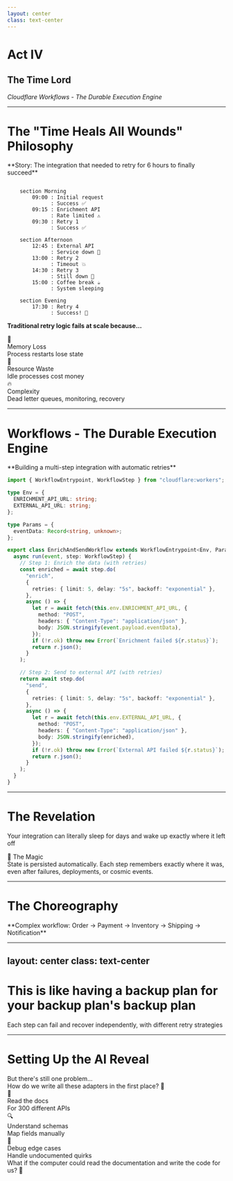 ```yaml
---
layout: center
class: text-center
---
```


# Act IV

## The Time Lord

_Cloudflare Workflows - The Durable Execution Engine_

---

# The "Time Heals All Wounds" Philosophy

<div class="text-lg mb-8">**Story: The integration that needed to retry for 6 hours to finally succeed**</div>

<div class="mb-8">

```mermaid {theme: 'dark', scale: 0.9}

    section Morning
        09:00 : Initial request
              : Success ✅
        09:15 : Enrichment API
              : Rate limited ⚠️
        09:30 : Retry 1
              : Success ✅

    section Afternoon
        12:45 : External API
              : Service down 🔴
        13:00 : Retry 2
              : Timeout 💥
        14:30 : Retry 3
              : Still down 🔴
        15:00 : Coffee break ☕
              : System sleeping

    section Evening
        17:30 : Retry 4
              : Success! 🎉
```

</div>

<v-click>

**Traditional retry logic fails at scale because...**

</v-click>

<div class="grid grid-cols-3 gap-6 mt-6">

<div v-click="2" class="p-4 bg-red-100 dark:bg-red-900 rounded-lg">
<div class="text-xl mb-2">💾</div>
<div class="font-bold">Memory Loss</div>
<div class="text-sm">Process restarts lose state</div>
</div>

<div v-click="3" class="p-4 bg-yellow-100 dark:bg-yellow-900 rounded-lg">
<div class="text-xl mb-2">💸</div>
<div class="font-bold">Resource Waste</div>
<div class="text-sm">Idle processes cost money</div>
</div>

<div v-click="4" class="p-4 bg-orange-100 dark:bg-orange-900 rounded-lg">
<div class="text-xl mb-2">🔥</div>
<div class="font-bold">Complexity</div>
<div class="text-sm">Dead letter queues, monitoring, recovery</div>
</div>

</div>

---

# Workflows - The Durable Execution Engine

<div class="mb-6">**Building a multi-step integration with automatic retries**</div>

```typescript {all|14-29|31-46}{maxHeight:'420px'}
import { WorkflowEntrypoint, WorkflowStep } from "cloudflare:workers";

type Env = {
  ENRICHMENT_API_URL: string;
  EXTERNAL_API_URL: string;
};

type Params = {
  eventData: Record<string, unknown>;
};

export class EnrichAndSendWorkflow extends WorkflowEntrypoint<Env, Params> {
  async run(event, step: WorkflowStep) {
    // Step 1: Enrich the data (with retries)
    const enriched = await step.do(
      "enrich",
      {
        retries: { limit: 5, delay: "5s", backoff: "exponential" },
      },
      async () => {
        let r = await fetch(this.env.ENRICHMENT_API_URL, {
          method: "POST",
          headers: { "Content-Type": "application/json" },
          body: JSON.stringify(event.payload.eventData),
        });
        if (!r.ok) throw new Error(`Enrichment failed ${r.status}`);
        return r.json();
      }
    );

    // Step 2: Send to external API (with retries)
    return await step.do(
      "send",
      {
        retries: { limit: 5, delay: "5s", backoff: "exponential" },
      },
      async () => {
        let r = await fetch(this.env.EXTERNAL_API_URL, {
          method: "POST",
          headers: { "Content-Type": "application/json" },
          body: JSON.stringify(enriched),
        });
        if (!r.ok) throw new Error(`External API failed ${r.status}`);
        return r.json();
      }
    );
  }
}
```

---

# The Revelation

<div class="text-center text-2xl mb-12">
Your integration can literally sleep for days and wake up exactly where it left off
</div>

<script setup>
const workflowDiagram = `start: {
  shape: oval
  style: { fill: '#10B981' }
}

step1: {
  label: Enrich Data
  shape: rectangle
}

sleep1: {
  label: 💤 Sleep 5s
  shape: hexagon
  style: { fill: '#F59E0B' }
}

step2: {
  label: Send to API
  shape: rectangle
}

sleep2: {
  label: 💤 Sleep 6 hours
  shape: hexagon
  style: { fill: '#F59E0B' }
}

success: {
  shape: oval
  style: { fill: '#10B981' }
}

fail1: {
  label: Rate Limited
  shape: diamond
  style: { fill: '#EF4444' }
}

fail2: {
  label: Service Down
  shape: diamond
  style: { fill: '#EF4444' }
}

start -> step1
step1 -> fail1: ⛔
fail1 -> sleep1: Retry
sleep1 -> step1
step1 -> step2: ✅
step2 -> fail2: ⛔
fail2 -> sleep2: Retry
sleep2 -> step2
step2 -> success: ✅`
</script>

<D2Diagram
  :code="workflowDiagram"
  max-height="400px"
  class="mx-auto"
  :scale="0.4"
/>

<v-click>

<div class="mt-8 p-6 bg-blue-100 dark:bg-blue-900 rounded-lg">
<div class="font-bold text-lg mb-2">🧠 The Magic</div>
State is persisted automatically. Each step remembers exactly where it was, even after failures, deployments, or cosmic events.
</div>

</v-click>

---

# The Choreography

<div class="mb-6">**Complex workflow: Order → Payment → Inventory → Shipping → Notification**</div>

<script setup>
const choreographyDiagram = `order: {
  label: Order Received
  shape: oval
  style: { fill: '#3B82F6' }
}

payment: {
  label: Process Payment
  shape: rectangle
}

inventory: {
  label: Check Inventory
  shape: rectangle
}

shipping: {
  label: Create Shipping
  shape: rectangle
}

notification: {
  label: Send Notification
  shape: rectangle
}

complete: {
  label: Order Complete
  shape: oval
  style: { fill: '#10B981' }
}

payment_fail: {
  label: Payment Failed
  shape: diamond
  style: { fill: '#EF4444' }
}

inventory_fail: {
  label: Out of Stock
  shape: diamond
  style: { fill: '#EF4444' }
}

shipping_fail: {
  label: Shipping Error
  shape: diamond
  style: { fill: '#EF4444' }
}

order -> payment
payment -> payment_fail: ⛔
payment -> inventory: ✅
inventory -> inventory_fail: ⛔
inventory -> shipping: ✅
shipping -> shipping_fail: ⛔
shipping -> notification: ✅
notification -> complete

payment_fail -> payment: Retry in 30s
inventory_fail -> inventory: Retry in 5m
shipping_fail -> shipping: Retry in 1h`
</script>

<D2Diagram
  :code="choreographyDiagram"
  max-height="450px"
  class="mx-auto"
  :scale="0.35"
/>

---
layout: center
class: text-center
---

# This is like having a backup plan for your backup plan's backup plan

<div v-click class="mt-8 text-xl opacity-75">
Each step can fail and recover independently, with different retry strategies
</div>

---

# Setting Up the AI Reveal

<div class="text-center mb-12">

<div v-click="1" class="text-xl mb-6">
But there's still one problem...
</div>

<div v-click="2" class="text-2xl mb-8">
How do we write all these adapters in the first place? 🤔
</div>

</div>

<div class="grid grid-cols-3 gap-6 mb-8">

<div v-click="3" class="p-6 bg-red-100 dark:bg-red-900 rounded-lg text-center">
<div class="text-2xl mb-2">📖</div>
<div class="font-bold">Read the docs</div>
<div class="text-sm">For 300 different APIs</div>
</div>

<div v-click="4" class="p-6 bg-yellow-100 dark:bg-yellow-900 rounded-lg text-center">
<div class="text-2xl mb-2">🔍</div>
<div class="font-bold">Understand schemas</div>
<div class="text-sm">Map fields manually</div>
</div>

<div v-click="5" class="p-6 bg-orange-100 dark:bg-orange-900 rounded-lg text-center">
<div class="text-2xl mb-2">🐛</div>
<div class="font-bold">Debug edge cases</div>
<div class="text-sm">Handle undocumented quirks</div>
</div>

</div>

<v-click at="6">

<div class="text-center text-2xl">
What if the computer could read the documentation and write the code for us? 🤖
</div>

</v-click>

<!--
Bridge to AI section - set up the final problem that AI solves
-->
